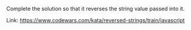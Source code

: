 Complete the solution so that it reverses the string value passed into it.

Link: https://www.codewars.com/kata/reversed-strings/train/javascript